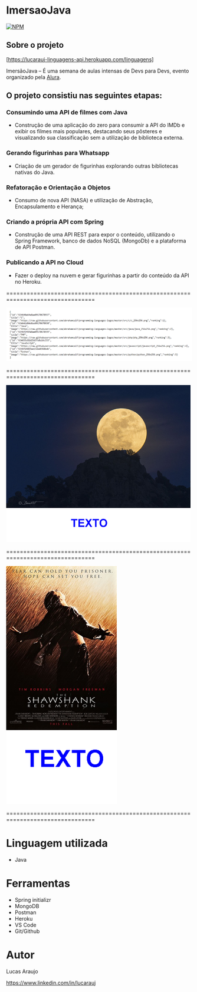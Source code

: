 # ImersaoJava

[![NPM](https://img.shields.io/npm/l/react)](https://github.com/lucarauj/imersaoJava/blob/main/LICENSE) 

## Sobre o projeto

[https://lucarauj-linguagens-api.herokuapp.com/linguagens]

ImersãoJava – É uma semana de aulas intensas de Devs para Devs, evento organizado pela [Alura](https://www.alura.com.br).

## O projeto consistiu nas seguintes etapas:

### Consumindo uma API de filmes com Java

- Construção de uma aplicação do zero para consumir a API do IMDb e exibir os filmes mais populares, destacando seus pôsteres e visualizando sua classificação sem a utilização de biblioteca externa.

### Gerando figurinhas para Whatsapp

- Criação de um gerador de figurinhas explorando outras bibliotecas nativas do Java.

### Refatoração e Orientação a Objetos

- Consumo de nova API (NASA) e utilização de Abstração, Encapsulamento e Herança;

### Criando a própria API com Spring

- Construção de uma API REST para expor o conteúdo, utilizando o Spring Framework, banco de dados NoSQL (MongoDb) e a plataforma de API Postman.

### Publicando a API no Cloud

- Fazer o deploy na nuvem e gerar figurinhas a partir do conteúdo da API no Heroku.

================================================================================

![JSON](https://raw.githubusercontent.com/lucarauj/assets/main/Json.png)

================================================================================

![NASA](https://raw.githubusercontent.com/lucarauj/assets/main/Find.png)

================================================================================

![FIGURINHAS](https://raw.githubusercontent.com/lucarauj/assets/main/figurinha.png)

================================================================================

# Linguagem utilizada

- Java

# Ferramentas 

- Spring initializr
- MongoDB
- Postman
- Heroku
- VS Code
- Git/Github


# Autor

Lucas Araujo

https://www.linkedin.com/in/lucarauj

